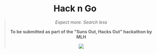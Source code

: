 <div align="center">
	<h1>Hack n Go</h1>
	<blockquote>
		<p><i>Expect more. Search less</i></p>
		<p><b>To be submitted as part of the "Suns Out, Hacks Out" hackathon by MLH</b></p>
	<img src="https://img.shields.io/badge/License-CC%20BY--NC--SA%204.0-orange?style=for-the-badge">
	</blockquote>
</div>
